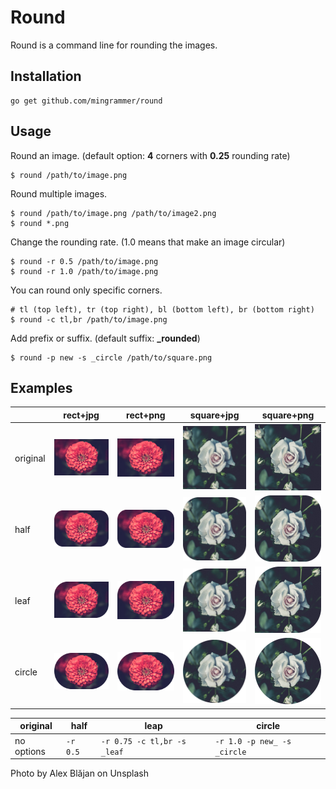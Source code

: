 # Round

Round is a command line for rounding the images.

## Installation

```
go get github.com/mingrammer/round
```

## Usage

Round an image. (default option: **4** corners with **0.25** rounding rate)

```shell
$ round /path/to/image.png
```

Round multiple images.

```shell
$ round /path/to/image.png /path/to/image2.png
$ round *.png
```

Change the rounding rate. (1.0 means that make an image circular)

```shell
$ round -r 0.5 /path/to/image.png
$ round -r 1.0 /path/to/image.png
```

You can round only specific corners.

```shell
# tl (top left), tr (top right), bl (bottom left), br (bottom right)
$ round -c tl,br /path/to/image.png
```

Add prefix or suffix. (default suffix: **_rounded**)

```shell
$ round -p new -s _circle /path/to/square.png
```

##  Examples

|          | rect+jpg                                                 | rect+png                                                 | square+jpg                                                 | square+png                                                 |
| -------- | -------------------------------------------------------- | -------------------------------------------------------- | ---------------------------------------------------------- | ---------------------------------------------------------- |
| original | ![flower.jpg](examples/flower.jpg)                       | ![flower.png](examples/flower.png)                       | ![flower2.jpg](examples/flower2.jpg)                       | ![flower2.png](examples/flower2.png)                       |
| half     | ![flower_r0.5.jpg](examples/flower_r0.5.jpg)             | ![flower_r0.5.png](examples/flower_r0.5.png)             | ![flower2_r0.5.jpg](examples/flower2_r0.5.jpg)             | ![flower2_r0.5.png](examples/flower2_r0.5.png)             |
| leaf     | ![flower_leaf.jpg](examples/flower_leaf.jpg)             | ![flower_leaf.png](examples/flower_leaf.png)             | ![flower2_leaf.jpg](examples/flower2_leaf.jpg)             | ![flower2_leaf.png](examples/flower2_leaf.png)             |
| circle   | ![new_flower_ciecle.jpg](examples/new_flower_circle.jpg) | ![new_flower_ciecle.png](examples/new_flower_circle.png) | ![new_flower2_ciecle.jpg](examples/new_flower2_circle.jpg) | ![new_flower2_ciecle.png](examples/new_flower2_circle.png) |

| original   | half     | leap                        | circle                      |
| ---------- | -------- | --------------------------- | --------------------------- |
| no options | `-r 0.5` | `-r 0.75 -c tl,br -s _leaf` | `-r 1.0 -p new_ -s _circle` |

Photo by Alex Blăjan on Unsplash

